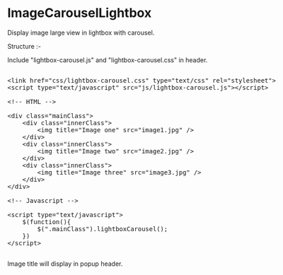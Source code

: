 ImageCarouselLightbox
=====================

Display image large view in lightbox with carousel.


Structure :-

Include "lightbox-carousel.js" and "lightbox-carousel.css" in header.

<xmp id="snippet-container">
<link href="css/lightbox-carousel.css" type="text/css" rel="stylesheet">
<script type="text/javascript" src="js/lightbox-carousel.js"></script>

<!-- HTML -->
<div class="mainClass">
	<div class="innerClass">
		<img title="Image one" src="image1.jpg" />
	</div>
	<div class="innerClass">
		<img title="Image two" src="image2.jpg" />
	</div>
	<div class="innerClass">
		<img title="Image three" src="image3.jpg" />
	</div>
</div>


<!-- Javascript -->
<script type="text/javascript">
	$(function(){
		$(".mainClass").lightboxCarousel();
	})
</script>
</xmp>

Image title will display in popup header.
